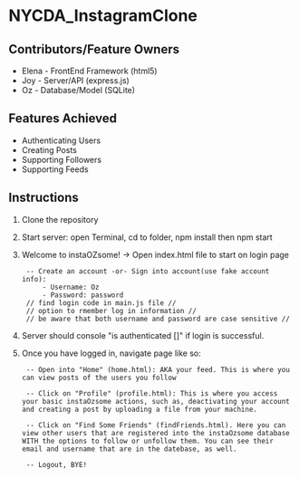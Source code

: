 # NYCDA_InstagramClone

## Contributors/Feature Owners
- Elena - FrontEnd Framework (html5)
- Joy - Server/API (express.js)
- Oz - Database/Model (SQLite)

## Features Achieved
- Authenticating Users
- Creating Posts
- Supporting Followers
- Supporting Feeds       


## Instructions

1. Clone the repository

2. Start server: open Terminal, cd to folder, npm install then npm start

3. Welcome to instaOZsome! -> Open index.html file to start on login page
	
		-- Create an account -or- Sign into account(use fake account info):
			- Username: Oz
			- Password: password
		// find login code in main.js file //
		// option to rmember log in information	//
		// be aware that both username and password are case sensitive //

4. Server should console "is authenticated []" if login is successful. 

5. Once you have logged in, navigate page like so:
		
		-- Open into "Home" (home.html): AKA your feed. This is where you can view posts of the users you follow

		-- Click on "Profile" (profile.html): This is where you access your basic instaOzsome actions, such as, deactivating your account and creating a post by uploading a file from your machine. 

		-- Click on "Find Some Friends" (findFriends.html). Here you can view other users that are registered into the instaOzsome database WITH the options to follow or unfollow them. You can see their email and username that are in the datebase, as well.

		-- Logout, BYE!
            
